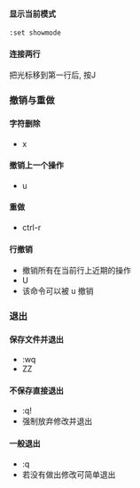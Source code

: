 #### 显示当前模式
`:set showmode`

#### 连接两行
把光标移到第一行后, 按J

### 撤销与重做

#### 字符删除
- x

#### 撤销上一个操作
- u

#### 重做
- ctrl-r

#### 行撤销
- 撤销所有在当前行上近期的操作
- U
- 该命令可以被 u 撤销

### 退出

#### 保存文件并退出
- :wq
- ZZ

#### 不保存直接退出
- :q!
- 强制放弃修改并退出

#### 一般退出
- :q
- 若没有做出修改可简单退出

